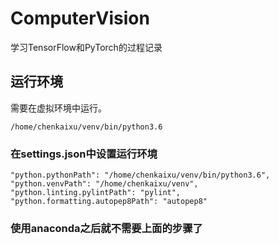 # ComputerVision
学习TensorFlow和PyTorch的过程记录

## 运行环境
需要在虚拟环境中运行。
```
/home/chenkaixu/venv/bin/python3.6
```

### 在settings.json中设置运行环境
```
"python.pythonPath": "/home/chenkaixu/venv/bin/python3.6",
"python.venvPath": "/home/chenkaixu/venv",
"python.linting.pylintPath": "pylint",
"python.formatting.autopep8Path": "autopep8"
```

### 使用anaconda之后就不需要上面的步骤了